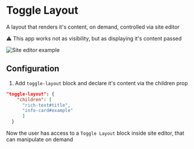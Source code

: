 # Toggle Layout

A layout that renders it's content, on demand, controlled via site editor

⚠️ This app works not as visibility, but as displaying it's content passed

![Site editor example](../../../img/toggleLayout.png)

## Configuration

1. Add `toggle-layout` block and declare it's content via the children prop

```json
"toggle-layout": {
    "children": [
      "rich-text#title",
      "info-card#example"
      ]
  }
```

Now the user has access to a `Toggle Layout` block inside site editor, that can manipulate on demand
